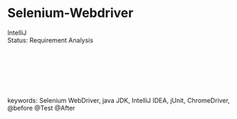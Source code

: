 # Selenium-Webdriver
IntelliJ 
<br>
Status: Requirement Analysis
<br>
<br>
<br>
<br>
<br>
<br>
<br>
<br>
keywords: Selenium WebDriver, java JDK, IntelliJ IDEA, jUnit, ChromeDriver, @before @Test @After
